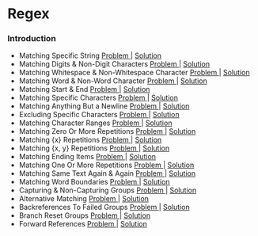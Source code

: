 # Regex 

### Introduction
- Matching Specific String [ Problem ](https://www.hackerrank.com/challenges/matching-specific-string/problem?isFullScreen=false) | [ Solution ](https://github.com/Ram11Coder/HackerRank-JAVA/blob/master/REGEX/Solutions/Regex1.java)
- Matching Digits & Non-Digit Characters [ Problem ](https://www.hackerrank.com/challenges/matching-digits-non-digit-character/problem?isFullScreen=false) | [ Solution ](https://github.com/Ram11Coder/HackerRank-JAVA/blob/master/REGEX/Solutions/Regex2.java)
- Matching Whitespace & Non-Whitespace Character [ Problem ](https://www.hackerrank.com/challenges/matching-whitespace-non-whitespace-character/problem?isFullScreen=false) | [ Solution ](https://github.com/Ram11Coder/HackerRank-JAVA/blob/master/REGEX/Solutions/Regex3.java)
- Matching Word & Non-Word Character [ Problem ](https://www.hackerrank.com/challenges/matching-word-non-word/problem?isFullScreen=false) | [ Solution ](https://github.com/Ram11Coder/HackerRank-JAVA/blob/master/REGEX/Solutions/Regex4.java)
- Matching Start & End [ Problem ](https://www.hackerrank.com/challenges/matching-start-end/problem?isFullScreen=false) | [ Solution ](https://github.com/Ram11Coder/HackerRank-JAVA/blob/master/REGEX/Solutions/Regex5.java)
- Matching Specific Characters [ Problem ](https://www.hackerrank.com/challenges/matching-specific-characters/problem?isFullScreen=false) | [ Solution ](https://github.com/Ram11Coder/HackerRank-JAVA/blob/master/REGEX/Solutions/Regex6.java)
- Matching Anything But a Newline [ Problem ](https://www.hackerrank.com/challenges/matching-anything-but-new-line/problem?isFullScreen=false) | [ Solution ](https://github.com/Ram11Coder/HackerRank-JAVA/blob/master/REGEX/Solutions/Regex7.java)
- Excluding Specific Characters [ Problem ](https://www.hackerrank.com/challenges/excluding-specific-characters/problem?isFullScreen=false) | [ Solution ](https://github.com/Ram11Coder/HackerRank-JAVA/blob/master/REGEX/Solutions/Regex8.java)
- Matching Character Ranges [ Problem ](https://www.hackerrank.com/challenges/matching-range-of-characters/problem?isFullScreen=false) | [ Solution ](https://github.com/Ram11Coder/HackerRank-JAVA/blob/master/REGEX/Solutions/Regex9.java)
- Matching Zero Or More Repetitions [ Problem ](https://www.hackerrank.com/challenges/matching-zero-or-more-repetitions/problem) | [ Solution ](https://github.com/Ram11Coder/HackerRank-JAVA/blob/master/REGEX/Solutions/Regex10.java)
- Matching {x} Repetitions [ Problem ](https://www.hackerrank.com/challenges/matching-x-repetitions/problem?isFullScreen=false) | [ Solution ](https://github.com/Ram11Coder/HackerRank-JAVA/blob/master/REGEX/Solutions/Regex11.java)
- Matching {x, y} Repetitions [ Problem ](https://www.hackerrank.com/challenges/matching-x-y-repetitions/problem?isFullScreen=false) | [ Solution ](https://github.com/Ram11Coder/HackerRank-JAVA/blob/master/REGEX/Solutions/Regex12.java)
- Matching Ending Items [ Problem ](https://www.hackerrank.com/challenges/matching-ending-items/problem?isFullScreen=false) | [ Solution ](https://github.com/Ram11Coder/HackerRank-JAVA/blob/master/REGEX/Solutions/Regex13.java)
- Matching One Or More Repetitions [ Problem ](https://www.hackerrank.com/challenges/matching-one-or-more-repititions/problem) | [ Solution ](https://github.com/Ram11Coder/HackerRank-JAVA/blob/master/REGEX/Solutions/Regex14.java)
- Matching Same Text Again & Again [ Problem ](https://www.hackerrank.com/challenges/matching-same-text-again-again/problem?isFullScreen=false) | [ Solution ](https://github.com/Ram11Coder/HackerRank-JAVA/blob/master/REGEX/Solutions/Regex15.java)
- Matching Word Boundaries [ Problem ](https://www.hackerrank.com/challenges/matching-word-boundaries/problem?isFullScreen=false) | [ Solution ](https://github.com/Ram11Coder/HackerRank-JAVA/blob/master/REGEX/Solutions/Regex16.java)
- Capturing & Non-Capturing Groups [ Problem ](https://www.hackerrank.com/challenges/capturing-non-capturing-groups/problem?isFullScreen=false) | [ Solution ](https://github.com/Ram11Coder/HackerRank-JAVA/blob/master/REGEX/Solutions/Regex17.java)
- Alternative Matching [ Problem ](https://www.hackerrank.com/challenges/alternative-matching/problem?isFullScreen=false) | [ Solution ](https://github.com/Ram11Coder/HackerRank-JAVA/blob/master/REGEX/Solutions/Regex18.java)
- Backreferences To Failed Groups [ Problem ](https://www.hackerrank.com/challenges/backreferences-to-failed-groups/problem) | [ Solution ](https://github.com/Ram11Coder/HackerRank-JAVA/blob/master/REGEX/Solutions/Regex19.java)
- Branch Reset Groups [ Problem ](https://www.hackerrank.com/challenges/branch-reset-groups/problem?isFullScreen=false) | [ Solution ](https://github.com/Ram11Coder/HackerRank-JAVA/blob/master/REGEX/Solutions/Regex20.java)
- Forward References [ Problem ](https://www.hackerrank.com/challenges/forward-references/problem?isFullScreen=false) | [ Solution ](https://github.com/Ram11Coder/HackerRank-JAVA/blob/master/REGEX/Solutions/Regex21.java)
